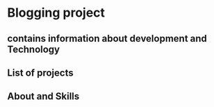 # Blogging project 
## contains information about development and Technology
## List of projects 
## About and Skills
